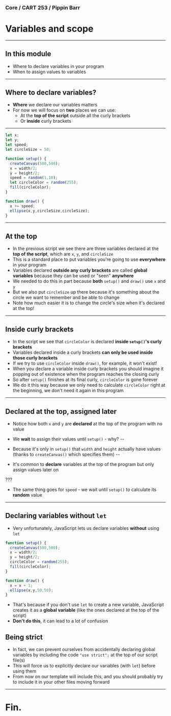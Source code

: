 ### Core / CART 253 / Pippin Barr

# Variables and scope

---

## In this module

- Where to declare variables in your program
- When to assign values to variables

---

## Where to declare variables?

- __Where__ we declare our variables matters
- For now we will focus on __two__ places we can use:
  - At the __top of the script__ outside all the curly brackets
  - Or __inside__ curly brackets

---

```javascript
let x;
let y;
let speed;
let circleSize = 50;

function setup() {
  createCanvas(500,500);
  x = width/2;
  y = height/2;
  speed = random(1,10);
  let circleColor = random(255);
  fill(circleColor);
}

function draw() {
  x += speed;
  ellipse(x,y,circleSize,circleSize);
}
```

---

## At the top

- In the previous script we see there are three variables declared at the __top of the script__, which are `x`, `y`, and `circleSize`
- This is a standard place to put variables you're going to use __everywhere__ in your program
- Variables declared __outside any curly brackets__ are called __global variables__ because they can be used or "seen" __anywhere__
- We needed to do this in part because __both__ `setup()` and `draw()` use `x` and `y`
- But we also put `circleSize` up there because it's something about the circle we want to remember and be able to change
- Note how much easier it is to change the circle's size when it's declared at the top!

---

## Inside curly brackets

- In the script we see that `circleColor` is declared __inside `setup()`'s curly brackets__
- Variables declared inside a curly brackets __can only be used inside those curly brackets__
- If we try to use `circleColor` inside `draw()`, for example, it won't exist!
- When you declare a variable inside curly brackets you should imagine it popping out of existence when the program reaches the closing curly
- So after `setup()` finishes at its final curly, `circleColor` is gone forever
- We do it this way because we only need to calculate `circleColor` right at the beginning, we don't need it again in this program

---

## Declared at the top, assigned later

- Notice how both `x` and `y` are __declared__ at the top of the program with no value
- We __wait__ to assign their values until `setup()` - why?
--

- Because it's only in `setup()` that `width` and `height` actually have values (thanks to `createCanvas()` which specifies them)
--

- It's common to __declare__ variables at the top of the program but only assign values later on

???

- The same thing goes for `speed` - we wait until `setup()` to calculate its __random__ value

---

## Declaring variables without `let`

- Very unfortunately, JavaScript lets us declare variables __without__ using `let`

```javascript
function setup() {
  createCanvas(500,500);
  x = width/2;
  y = height/2;
  circleColor = random(255);
  fill(circleColor);
}

function draw() {
  x = x + 1;
  ellipse(x,y,50,50);
}
```

- That's because if you don't use `let` to create a new variable, JavaScript creates it as a __global variable__ (like the ones declared at the top of the script)
- __Don't do this__, it can lead to a lot of confusion

## Being strict

- In fact, we can prevent ourselves from accidentally declaring global variables by including the code `"use strict";` at the top of our script file(s)
- This will force us to explicitly declare our variables (with `let`) before using them
- From now on our template will include this, and you should probably try to include it in your other files moving forward

---

# Fin.
